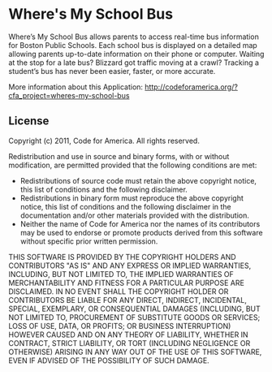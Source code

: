 Where's My School Bus
=====================

Where’s My School Bus allows parents to access real-time bus information for Boston Public Schools. 
Each school bus is displayed on a detailed map allowing parents up-to-date information on their phone or computer. 
Waiting at the stop for a late bus? Blizzard got traffic moving at a crawl? 
Tracking a student’s bus has never been easier, faster, or more accurate.

More information about this Application: http://codeforamerica.org/?cfa_project=wheres-my-school-bus

License
-------

Copyright (c) 2011, Code for America.
All rights reserved.

Redistribution and use in source and binary forms, with or without modification, are permitted provided that the following conditions are met:

* Redistributions of source code must retain the above copyright notice, this list of conditions and the following disclaimer.
* Redistributions in binary form must reproduce the above copyright notice, this list of conditions and the following disclaimer in the documentation and/or other materials provided with the distribution.
* Neither the name of Code for America nor the names of its contributors may be used to endorse or promote products derived from this software without specific prior written permission.

THIS SOFTWARE IS PROVIDED BY THE COPYRIGHT HOLDERS AND CONTRIBUTORS "AS IS" AND ANY EXPRESS OR IMPLIED WARRANTIES, INCLUDING, BUT NOT LIMITED TO, THE IMPLIED WARRANTIES OF MERCHANTABILITY AND FITNESS FOR A PARTICULAR PURPOSE ARE DISCLAIMED. IN NO EVENT SHALL THE COPYRIGHT HOLDER OR CONTRIBUTORS BE LIABLE FOR ANY DIRECT, INDIRECT, INCIDENTAL, SPECIAL, EXEMPLARY, OR CONSEQUENTIAL DAMAGES (INCLUDING, BUT NOT LIMITED TO, PROCUREMENT OF SUBSTITUTE GOODS OR SERVICES; LOSS OF USE, DATA, OR PROFITS; OR BUSINESS INTERRUPTION) HOWEVER CAUSED AND ON ANY THEORY OF LIABILITY, WHETHER IN CONTRACT, STRICT LIABILITY, OR TORT (INCLUDING NEGLIGENCE OR OTHERWISE) ARISING IN ANY WAY OUT OF THE USE OF THIS SOFTWARE, EVEN IF ADVISED OF THE POSSIBILITY OF SUCH DAMAGE.
